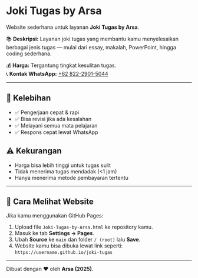 # Joki Tugas by Arsa

Website sederhana untuk layanan **Joki Tugas by Arsa**.

📚 **Deskripsi:**
Layanan joki tugas yang membantu kamu menyelesaikan berbagai jenis tugas — mulai dari essay, makalah, PowerPoint, hingga coding sederhana.

💰 **Harga:** Tergantung tingkat kesulitan tugas.  
📞 **Kontak WhatsApp:** [+62 822-2901-5044](https://wa.me/6282229015044)

---

## 🌟 Kelebihan
- ✅ Pengerjaan cepat & rapi  
- ✅ Bisa revisi jika ada kesalahan  
- ✅ Melayani semua mata pelajaran  
- ✅ Respons cepat lewat WhatsApp  

## ⚠️ Kekurangan
- Harga bisa lebih tinggi untuk tugas sulit  
- Tidak menerima tugas mendadak (<1 jam)  
- Hanya menerima metode pembayaran tertentu  

---

## 🚀 Cara Melihat Website
Jika kamu menggunakan GitHub Pages:
1. Upload file `Joki-Tugas-by-Arsa.html` ke repository kamu.  
2. Masuk ke tab **Settings → Pages**.  
3. Ubah **Source** ke `main` dan folder `/ (root)` lalu **Save**.  
4. Website kamu bisa dibuka lewat link seperti:  
   `https://username.github.io/joki-tugas`

---

Dibuat dengan ❤️ oleh **Arsa (2025)**.
